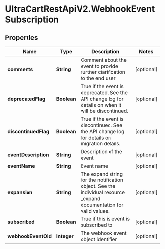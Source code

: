 # UltraCartRestApiV2.WebhookEventSubscription

## Properties
Name | Type | Description | Notes
------------ | ------------- | ------------- | -------------
**comments** | **String** | Comment about the event to provide further clarification to the end user | [optional] 
**deprecatedFlag** | **Boolean** | True if the event is deprecated.  See the API change log for details on when it will be discontinued. | [optional] 
**discontinuedFlag** | **Boolean** | True if the event is discontinued.  See the API change log for details on migration details. | [optional] 
**eventDescription** | **String** | Description of the event | [optional] 
**eventName** | **String** | Event name | [optional] 
**expansion** | **String** | The expand string for the notification object.  See the individual resource _expand documentation for valid values. | [optional] 
**subscribed** | **Boolean** | True if this is event is subscribed to | [optional] 
**webhookEventOid** | **Integer** | The webhook event object identifier | [optional] 


